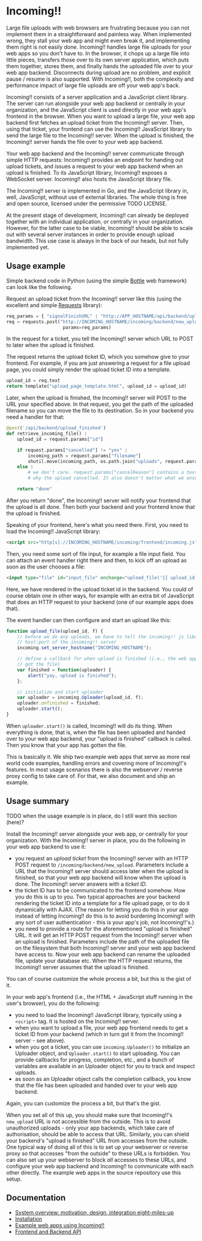 Incoming!!
==========

Large file uploads with web browsers are frustrating because you can not implement them in a straightforward and painless way. When implemented wrong, they stall your web app and might even break it, and implementing them right is not easily done. Incoming!! handles large file uploads for your web apps so you don't have to. In the browser, it chops up a large file into little pieces, transfers those over to its own server application, which puts them together, stores them, and finally hands the uploaded file over to your web app backend. Disconnects during upload are no problem, and explicit pause / resume is also supported. With Incoming!!, both the complexity and performance impact of large file uploads are off your web app's back.

Incoming!! consists of a server application and a JavaScript client library. The server can run alongside your web app backend or centrally in your organization, and the JavaScript client is used directly in your web app's frontend in the browser. When you want to upload a large file, your web app backend first fetches an upload ticket from the Incoming!! server. Then, using that ticket, your frontend can use the Incoming!! JavaScript library to send the large file to the Incoming!! server. When the upload is finished, the Incoming!! server hands the file over to your web app backend.

Your web app backend and the Incoming!! server communicate through simple HTTP requests: Incoming!! provides an endpoint for handing out upload tickets, and issues a request to your web app backend when an upload is finished. To its JavaScript library, Incoming!! exposes a WebSocket server. Incoming!! also hosts the JavaScript library file.

The Incoming!! server is implemented in Go, and the JavaScript library in, well, JavaScript, without use of external libraries. The whole thing is free and open source, licensed under the permissive TODO LICENSE.

At the present stage of development, Incoming!! can already be deployed together with an individual application, or centrally in your organization. However, for the latter case to be viable, Incoming!! should be able to scale out with several server instances in order to provide enough upload bandwidth. This use case is always in the back of our heads, but not fully implemented yet.


Usage example
-------------

Simple backend code in Python (using the simple [Bottle](http://bottlepy.org/) web framework) can look like the following.

Request an upload ticket from the Incoming!! server like this (using the excellent and simple [Requests](http://python-requests.org) library):

```python
req_params = { "signalFinishURL" : "http://APP_HOSTNAME/api/backend/upload_finished" }
req = requests.post("http://INCOMING_HOSTNAME/incoming/backend/new_upload",
                     params=req_params)
```

In the request for a ticket, you tell the Incoming!! server which URL to POST to later when the upload is finished.

The request returns the upload ticket ID, which you somehow give to your frontend. For example, if you are just answering a request for a file upload page, you could simply render the upload ticket ID into a template.

```python
upload_id = req.text
return template("upload_page_template.html", upload_id = upload_id)
```

Later, when the upload is finished, the Incoming!! server will POST to the URL your specified above. In that request, you get the path of the uploaded filename so you can move the file to its destination. So in your backend you need a handler for that:

```python
@post('/api/backend/upload_finished')
def retrieve_incoming_file() :
    upload_id = request.params["id"]

    if request.params["cancelled"] != "yes" :
        incoming_path = request.params["filename"]
        shutil.move(incoming_path, os.path.join("uploads", request.params["filenameFromBrowser"]))
    else :
        # we don't care. request.params["cancelReason"] contains a text describing
        # why the upload cancelled. It also doesn't matter what we answer.

    return "done"
```

After you return "done", the Incoming!! server will notify your frontend that the upload is all done. Then both your backend and your frontend know that the upload is finished.

Speaking of your frontend, here's what you need there. First, you need to load the Incoming!! JavaScript library:

```html
<script src="http[s]://INCOMING_HOSTNAME/incoming/frontend/incoming.js"></script>
```

Then, you need some sort of file input, for example a file input field. You can attach an event handler right there and then, to kick off an upload as soon as the user chooses a file:

```html
<input type="file" id="input_file" onchange="upload_file('{{ upload_id }}', this.files[0])"/>
```

Here, we have rendered in the upload ticket id in the backend. You could of course obtain one in other ways, for example with an extra bit of JavaScript that does an HTTP request to your backend (one of our example apps does that).

The event handler can then configure and start an upload like this:

```javascript
function upload_file(upload_id, f) {
    // before we do any uploads, we have to tell the incoming!! js library the
    // host:port of the incoming!! server
    incoming.set_server_hostname("INCOMING_HOSTNAME");

    // define a callback for when upload is finished (i.e., the web app backend
    // got the file)
    var finished = function(uploader) {
        alert("yay, upload is finished");
    };

    // initialize and start uploader
    var uploader = incoming.Uploader(upload_id, f);
    uploader.onfinished = finished;
    uploader.start();
}
```

When `uploader.start()` is called, Incoming!! will do its thing. When everything is done, that is, when the file has been uploaded and handed over to your web app backend, your "upload is finished" callback is called. Then you know that your app has gotten the file.

This is basically it. We ship two example web apps that serve as more real world code examples, handling errors and covering more of Incoming!!'s features. In most usage scenarios there is also the webserver / reverse proxy config to take care of. For that, we also document and ship an example.


Usage summary
-------------

TODO when the usage example is in place, do I still want this section (here)?

Install the Incoming!! server alongside your web app, or centrally for your organization. With the Incoming!! server in place, you do the following in your web app backend to use it:

* you request an *upload ticket* from the Incoming!! server with an HTTP POST request to `/incoming/backend/new_upload`. Parameters include a URL that the Incoming!! server should access later when the upload is finished, so that your web app backend will know when the upload is done. The Incoming!! server answers with a *ticket ID*.
* the ticket ID has to be communicated to the frontend somehow. How you do this is up to you. Two typical approaches are your backend rendering the ticket ID into a template for a file upload page, or to do it dynamically with AJAX. (The reason for letting you do this in your app instead of letting Incoming!! do this is to avoid burdening Incoming!! with any sort of user authentication - this is your app's job, not Incoming!!'s.)
* you need to provide a route for the aforementioned "upload is finished" URL. It will get an HTTP POST request from the Incoming!! server when an upload is finished. Parameters include the path of the uploaded file on the filesystem that both Incoming!! server and your web app backend have access to. Now your web app backend can rename the uploaded file, update your database etc. When the HTTP request returns, the Incoming!! server assumes that the upload is finished.

You can of course customize the whole process a bit, but this is the gist of it.

In your web app's frontend (i.e., the HTML + JavaScript stuff running in the user's browser), you do the following:

* you need to load the Incoming!! JavaScript library, typically using a `<script>` tag. It is hosted on the Incoming!! server.
* when you want to upload a file, your web app frontend needs to get a ticket ID from your backend (which in turn got it from the Incoming!! server - see above). 
* when you got a ticket, you can use `incoming.Uploader()` to initialize an Uploader object, and `Uploader.start()` to start uploading. You can provide callbacks for progress, completion, etc., and a bunch of variables are available in an Uploader object for you to track and inspect uploads.
* as soon as an Uploader object calls the completion callback, you know that the file has been uploaded and handed over to your web app backend.

Again, you can customize the process a bit, but that's the gist.

When you set all of this up, you should make sure that Incoming!!'s `new_upload` URL is not accessible from the outside. This is to avoid unauthorized uploads - only your app backends, which take care of authorisation, should be able to access that URL. Similarly, you can shield your backend's "upload is finished" URL from accesses from the outside. One typical way of doing all of this is to set up your webserver or reverse proxy so that accesses "from the outside" to these URLs is forbidden. You can also set up your webserver to block *all* accesses to these URLs, and configure your web app backend and Incoming!! to communicate with each other directly. The example web apps in the source repository use this setup.


Documentation
-------------

* [System overview: motivation, design, integration eight-miles-up](doc/overview.md)
* [Installation](doc/installation.md)
* [Example web apps using Incoming!!](doc/examples.md)
* [Frontend and Backend API](doc/api.md)
